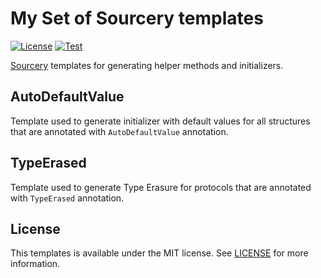 My Set of Sourcery templates
============================

[![License](https://img.shields.io/badge/license-MIT-blue.svg?style=flat)](http://mit-license.org)
[![Test](https://github.com/tasuwo/SwiftTemplates/actions/workflows/test.yml/badge.svg)](https://github.com/tasuwo/SwiftTemplates/actions/workflows/test.yml)

[Sourcery](https://github.com/krzysztofzablocki/Sourcery) templates for generating helper methods and initializers.

## AutoDefaultValue

Template used to generate initializer with default values for all structures that are annotated with `AutoDefaultValue` annotation.

## TypeErased

Template used to generate Type Erasure for protocols that are annotated with `TypeErased` annotation.

## License

This templates is available under the MIT license. See [LICENSE](LICENSE) for more information.

